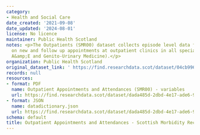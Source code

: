 ```yaml
---
category:
- Health and Social Care
date_created: '2021-09-08'
date_updated: '2024-08-01'
license: No licence
maintainer: Public Health Scotland
notes: <p>The Outpatients (SMR00) dataset collects episode level data from patients
  on new and follow up appointments at outpatient clinics in all specialities (except
  A&amp;E and Genito-Urinary Medicine).</p>
organization: Public Health Scotland
original_dataset_link: ' https://find.researchdata.scot/dataset/04cb9964-54fb-4529-b09b-735c3daa1c7b'
records: null
resources:
- format: PDF
  name: Outpatient Appointments and Attendances (SMR00) - variables
  url: https://find.researchdata.scot/dataset/dada485d-2dbd-4e17-ade6-94512210e909/resource/786e316f-ca33-45b0-be0a-5b4b35733244/download/outpatient-appointments-and-attendances-scottish-morbidity-record-smr00-variables.pdf
- format: JSON
  name: datadictionary.json
  url: https://find.researchdata.scot/dataset/dada485d-2dbd-4e17-ade6-94512210e909/resource/04cb9964-54fb-4529-b09b-735c3daa1c7b/download/datadictionary.json
schema: default
title: Outpatient Appointments and Attendances - Scottish Morbidity Record (SMR00)
---
```

